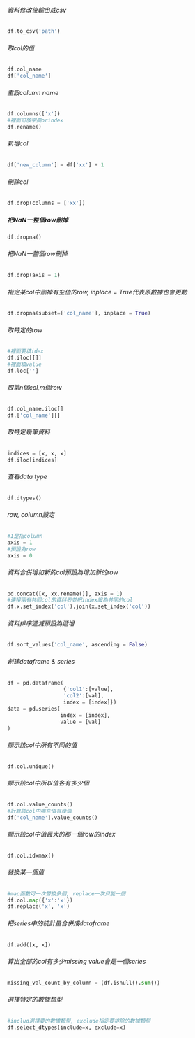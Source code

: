 ###### 資料修改後輸出成csv
```Python
df.to_csv('path')
```
###### 取col的值
```Python
df.col_name
df['col_name']
```

###### 重設column name
```Python
df.columns(['x'])
#裡面可放字典orindex
df.rename()
```

###### 新增col
```Python
df['new_column'] = df['xx'] + 1
```

###### 刪除col
```Python
df.drop(columns = ['xx'])
```

##### 把NaN一整個row刪掉
```Python
df.dropna()
```

###### 把NaN一整個row刪掉
```Python
df.drop(axis = 1)
```

###### 指定某col中刪掉有空值的row, inplace = True代表原數據也會更動
```Python
df.dropna(subset=['col_name'], inplace = True)
```

###### 取特定的row
```Python
#裡面要填idex 
df.iloc[[]]
#裡面填value 
df.loc['']
```

###### 取第n個col,m個row
```Python
df.col_name.iloc[]
df.['col_name'][]
```

###### 取特定幾筆資料
```Python
indices = [x, x, x]
df.iloc[indices]
```

###### 查看data type
```Python
df.dtypes()
```
###### row, column設定
```Python
#1是指column
axis = 1
#預設為row
axis = 0
```

###### 資料合併增加新的col預設為增加新的row
```Python
pd.concat([x, xx.rename()], axis = 1)
#連接兩有共同col的資料表並把index設為共同的col
df.x.set_index('col').join(x.set_index('col'))
```

###### 資料排序遞減預設為遞增
```Python
df.sort_values('col_name', ascending = False)
```

###### 創建dataframe & series
```Python
df = pd.dataframe(
				  {'col1':[value], 
				  'col2':[val], 
				  index = [index]})
data = pd.series(
				 index = [index],
				 value = [val]
)
```
 
###### 顯示該col中所有不同的值
```Python
df.col.unique()
```

###### 顯示該col中所以值各有多少個 
```Python
df.col.value_counts()
#計算該col中哪些值有幾個
df['col_name'].value_counts()
```

###### 顯示該col中值最大的那一個row的index
```Python
df.col.idxmax()
```

###### 替換某一個值
```Python
#map函數可一次替換多個, replace一次只能一個
df.col.map({'x':'x'})
df.replace('x', 'x')

```

###### 把series中的統計量合併成dataframe
```Python
df.add([x, x])
```

###### 算出全部的col有多少missing value會是一個series
```Python
missing_val_count_by_column = (df.isnull().sum())
```

###### 選擇特定的數據類型
```Python
#includ選擇要的數據類型, exclude指定要排除的數據類型
df.select_dtypes(include=x, exclude=x)
```


```

